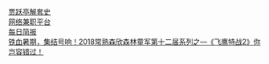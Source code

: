   
[贾跃亭解套史](http://www.dianyue.me/archives/184/hdocwztc68igp75r/)  
[网络兼职平台](http://www.dianyue.me/archives/866/7xqizpqoswv7xtk2/)  
[每日简报](http://www.dianyue.me/archives/262/yap9j08c6ygcsibm/)  
[铁血暑期，集结号响！2018常熟森欣森林童军第十二届系列之—《飞鹰特战2》你岂容错过！](http://www.dianyue.me/archives/086/tk72ytdcjlz3w33x/)